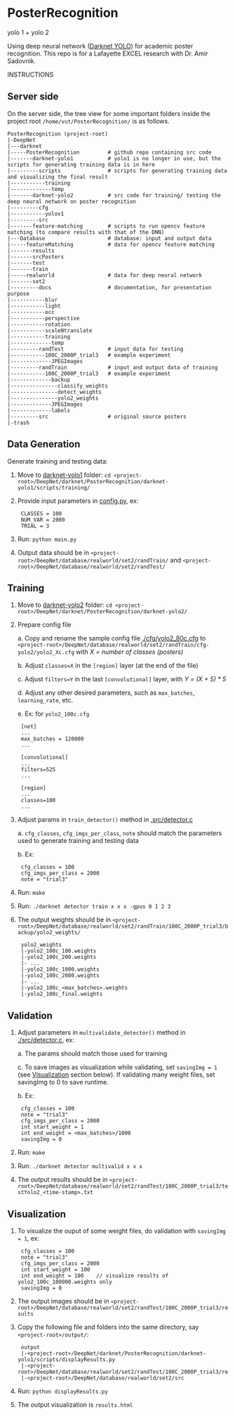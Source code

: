 # PosterRecognition

yolo 1 + yolo 2

Using deep neural network ([Darknet YOLO](http://pjreddie.com/darknet/)) for academic poster recognition. This repo is for a Lafayette EXCEL research with Dr. Amir Sadovnik.

INSTRUCTIONS

## Server side

On the server side, the tree view for some important folders inside the project root `/home/vut/PosterRecognition/` is as follows.
```
PosterRecognition (project-root)  
|-DeepNet  
|---darknet  
|-----PosterRecognition			# github repo containing src code  
|-------darknet-yolo1			# yolo1 is no longer in use, but the scripts for generating training data is in here  
|---------scripts				# scripts for generating training data and visualizing the final result  
|-----------training  
|-------------temp  
|-------darknet-yolo2 			# src code for training/ testing the deep neural network on poster recognition  
|---------cfg  
|-----------yolov1  
|---------src  
|-------feature-matching 		# scripts to run opencv feature matching (to compare results with that of the DNN)  
|---Database 					# database: input and output data  
|-----featureMatching 			# data for opencv feature matching  
|-------results  
|-------srcPosters  
|-------test  
|-------train  
|-----realworld					# data for deep neural network  
|-------set2  
|---------docs					# documentation, for presentation purpose  
|-----------blur  
|-----------light  
|-----------occ  
|-----------perspective  
|-----------rotation  
|-----------scaleNtranslate  
|-----------training  
|-------------temp  
|---------randTest				# input data for testing  
|-----------100C_2000P_trial3 	# example experiment  
|-------------JPEGImages  
|---------randTrain				# input and output data of training  
|-----------100C_2000P_trial3	# example experiment  
|-------------backup  
|---------------classify_weights  
|---------------detect_weights  
|---------------yolo2_weights  
|-------------JPEGImages  
|-------------labels  
|---------src 					# original source posters  
|-trash  
```

## Data Generation
Generate training and testing data:

1. Move to [darknet-yolo1](https://github.com/thanhmvu/PosterRecognition/tree/master/darknet-yolo1) folder: `cd <project-root>/DeepNet/darknet/PosterRecognition/darknet-yolo1/scripts/training/`

2. Provide input parameters in [config.py](https://github.com/thanhmvu/PosterRecognition/blob/master/darknet-yolo1/scripts/training/config.py), ex:

		CLASSES = 100  
		NUM_VAR = 2000    
		TRIAL = 3   

3. Run: `python main.py`

4. Output data should be in `<project-root>/DeepNet/database/realworld/set2/randTrain/` and `<project-root>/DeepNet/database/realworld/set2/randTest/`

## Training 
1. Move to [darknet-yolo2](https://github.com/thanhmvu/PosterRecognition/tree/master/darknet-yolo2) folder: `cd <project-root>/DeepNet/darknet/PosterRecognition/darknet-yolo2/`

2. Prepare config file  

	a. Copy and rename the sample config file [./cfg/yolo2_80c.cfg](https://github.com/thanhmvu/PosterRecognition/blob/master/darknet-yolo2/cfg/yolo2_80c.cfg) to `<project-root>/DeepNet/database/realworld/set2/randTrain/cfg-yolo2/yolo2_Xc.cfg` with _X = number of classes (posters)_  
       
	b. Adjust `classes=X` in the `[region]` layer (at the end of the file)   
    
	c. Adjust `filters=Y` in the last `[convolutional]` layer, with _Y = (X + 5) * 5_
    
	d. Adjust any other desired parameters, such as `max_batches`, `learning_rate`, etc.  
    
	e. Ex: for `yolo2_100c.cfg`
    
	    [net]  
        ...
	    max_batches = 120000  
	    ...  
        
	    [convolutional]  
		...  
		filters=525  
		...  
   
		[region]  
		...  
		classes=100  
		...  
        
3. Adjust params in `train_detector()` method in [.src/detector.c](https://github.com/thanhmvu/PosterRecognition/blob/master/darknet-yolo2/src/detector.c)  

	a. `cfg_classes`, `cfg_imgs_per_class`, `note` should match the parameters used to generate training and testing data  
    
	b. Ex: 
    
    	cfg_classes = 100   
		cfg_imgs_per_class = 2000   
		note = "trial3"  
    
2. Run: `make`

3. Run: `./darknet detector train x x x -gpus 0 1 2 3`

4. The output weights should be in `<project-root>/DeepNet/database/realworld/set2/randTrain/100C_2000P_trial3/backup/yolo2_weights/`   
	
    	yolo2_weights
    	|-yolo2_100c_100.weights  
		|-yolo2_100c_200.weights   
		|- ...   
		|-yolo2_100c_1000.weights   
		|-yolo2_100c_2000.weights   
		|- ...   
		|-yolo2_100c_<max_batches>.weights   
		|-yolo2_100c_final.weights   

## Validation 
1. Adjust parameters in `multivalidate_detector()` method in [./src/detector.c](https://github.com/thanhmvu/PosterRecognition/blob/master/darknet-yolo2/src/detector.c), ex:   

	a. The params should match those used for training   
    
	c. To save images as visualization while validating, set `savingImg = 1` (see [Visualization](#visualization) section below). If validating many weight files, set savingImg to 0 to save runtime.   
    
	b. Ex: 	
    
    	cfg_classes = 100   
		note = "trial3"   
		cfg_imgs_per_class = 2000   
		int start_weight = 1   
		int end_weight = <max_batches>/1000   
		savingImg = 0    

2. Run: `make`

3. Run: `./darknet detector multivalid x x x`

4. The output results should be in `<project-root>/DeepNet/database/realworld/set2/randTest/100C_2000P_trial3/testYolo2_<time-stamp>.txt`

## Visualization
1. To visualize the ouput of some weight files, do validation with `savingImg = 1`, ex:  
		
        cfg_classes = 100   
		note = "trial3"   
		cfg_imgs_per_class = 2000   
		int start_weight = 100   
		int end_weight = 100	// visualize results of yolo2_100c_100000.weights only   
		savingImg = 0    

2. The output images should be in `<project-root>/DeepNet/database/realworld/set2/randTest/100C_2000P_trial3/results`

3. Copy the following file and folders into the same directory, say `<project-root>/output/`:
		
        output
        |-<project-root>/DeepNet/darknet/PosterRecognition/darknet-yolo1/scripts/displayResults.py   
		|-<project-root>/DeepNet/database/realworld/set2/randTest/100C_2000P_trial3/results   
		|-<project-root>/DeepNet/database/realworld/set2/src   

4. Run: `python displayResults.py`

5. The output visualization is `results.html`

